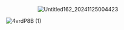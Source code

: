                     ![Untitled162_20241125004423](https://github.com/user-attachments/assets/6e4e368a-abd4-4c16-bc6c-4e38810c7f92)

              ![4vrdP8B (1)](https://github.com/user-attachments/assets/be9e00a0-04e1-4061-9637-e712c1c05dc2)






<!---
mulloily/mulloily is a ✨ special ✨ repository because its `README.md` (this file) appears on your GitHub profile.
You can click the Preview link to take a look at your changes.
--->

